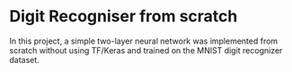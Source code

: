 # Digit Recogniser from scratch
In this project, a simple two-layer neural network was implemented from scratch without using TF/Keras and trained on the MNIST digit recognizer dataset.
